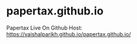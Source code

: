 # papertax.github.io

Papertax Live On Github Host:
https://vaishalparikh.github.io/papertax.github.io/
